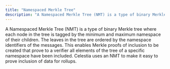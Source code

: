 ```yaml
---
title: "Namespaced Merkle Tree"
description: "A Namespaced Merkle Tree (NMT) is a type of binary Merkle tree where each node in the tree is tagged by the minimum and maximum namespace of their children."
---
```


A Namespaced Merkle Tree (NMT) is a type of binary Merkle tree where each node in the tree is tagged by the minimum and maximum namespace of their children. The leaves in the tree are ordered by the namespace identifiers of the messages. This enables Merkle proofs of inclusion to be created that prove to a verifier all elements of the tree of a specific namespace have been included. Celestia uses an NMT to make it easy to prove inclusion of data for rollups.